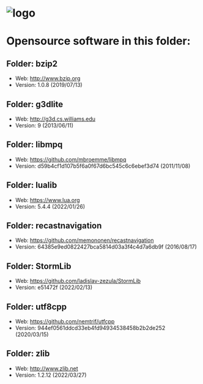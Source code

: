 # ![logo](http://ascemu.org/images/logo.png)

# Opensource software in this folder:

## Folder: bzip2
- Web: http://www.bzip.org
- Version: 1.0.8 (2019/07/13)

## Folder: g3dlite
- Web: http://g3d.cs.williams.edu
- Version: 9 (2013/06/11)

## Folder: libmpq
- Web: https://github.com/mbroemme/libmpq
- Version: d59b4cf1d107b5f6a0f67d6bc545c6c6ebef3d74 (2011/11/08)

## Folder: lualib
- Web: https://www.lua.org
- Version: 5.4.4 (2022/01/26)

## Folder: recastnavigation
- Web: https://github.com/memononen/recastnavigation
- Version: 64385e9ed0822427bca5814d03a3f4c4d7a6db9f (2016/08/17)  

## Folder: StormLib
- Web: https://github.com/ladislav-zezula/StormLib
- Version: e51472f (2022/02/13)

## Folder: utf8cpp
- Web: https://github.com/nemtrif/utfcpp
- Version: 944ef0561ddcd33eb4fd94934538458b2b2de252 (2020/03/15)

## Folder: zlib
- Web: http://www.zlib.net
- Version: 1.2.12 (2022/03/27)

